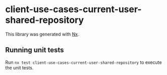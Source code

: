 # client-use-cases-current-user-shared-repository

This library was generated with [Nx](https://nx.dev).

## Running unit tests

Run `nx test client-use-cases-current-user-shared-repository` to execute the unit tests.
